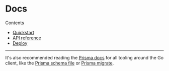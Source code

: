 # Docs

Contents

- [Quickstart](quickstart.md)
- [API reference](reference)
- [Deploy](deploy.md)

---

It's also recommended reading the [Prisma docs](https://prisma.io/docs) for all tooling around the Go client, like the [Prisma schema file](https://www.prisma.io/docs/reference/tools-and-interfaces/prisma-schema/prisma-schema-file) or [Prisma migrate](https://www.prisma.io/docs/reference/tools-and-interfaces/prisma-migrate).
